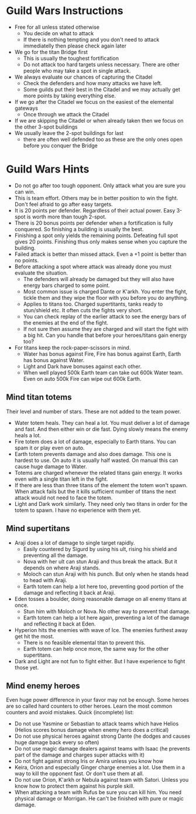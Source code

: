 # Guild Wars Instructions

- Free for all unless stated otherwise
  - You decide on what to attack
  - If there is nothing tempting and you don't need to attack immediatelly then please check again later
- We go for the titan Bridge first
  - This is usually the toughest fortification
  - Do not attack too hard targets unless necessary. There are other people who may take a spot in single attack.
- We always evaluate our chances of capturing the Citadel
  - Check the defenders and how many attacks we have left.
  - Some guilds put their best in the Citadel and we may actually get more points by taking everything else.
- If we go after the Citadel we focus on the easiest of the elemental gateways
  - Once through we attack the Citadel
- If we are skipping the Citadel or when already taken then we focus on the other 3-spot buildings
- We usually leave the 2-spot buildings for last
  - there are often well defended too as these are the only ones open before you conquer the Bridge

# Guild Wars Hints

- Do not go after too tough opponent. Only attack what you are sure you can win.
- This is team effort. Others may be in better position to win the fight. Don't feel afraid to go after easy targets.
- It is 20 points per defender. Regardless of their actual power. Easy 3-spot is worth more than tough 2-spot.
- There is 20 bonus points per defender when a fortification is fully conquered. So finishing a building is usually the best.
- Finishing a spot only yields the remaining points. Defeating full spot gives 20 points. Finishing thus only makes sense when you capture the building.
- Failed attack is better than missed attack. Even a +1 point is better than no points.
- Before attacking a spot where attack was already done you must evaluate the situation.
  - The defenders will already be damaged but they will also have energy bars charged to some point.
  - Most common issue is charged Dante or K'arkh. You enter the fight, tickle them and they wipe the floor with you before you do anything.
  - Applies to titans too. Charged supertitants, tanks ready to stun/shield etc. It often cuts the fights very short.
  - You can check replay of the earlier attack to see the energy bars of the enemies at the end of the fight.
  - If not sure then assume they are charged and will start the fight with a big hit. Can you handle that before your heroes/titans gain energy too?
- For titans keep the rock-paper-scissors in mind.
  - Water has bonus against Fire, Fire has bonus against Earth, Earth has bonus against Water.
  - Light and Dark have bonuses against each other.
  - When well played 500k Earth team can take out 600k Water team. Even on auto 500k Fire can wipe out 600k Earth.

## Mind titan totems
Their level and number of stars. These are not added to the team power.
- Water totem heals. They can heal a lot. You must deliver a lot of damage and fast. And then either win or die fast. Dying slowly means the enemy heals a lot.
- Fire totem does a lot of damage, especially to Earth titans. You can spam it or play even on auto.
- Earth totem prevents damage and also does damage. This one is hardest to use. On auto it is usually half wasted. On manual this can cause huge damage to Water.
- Totems are charged whenever the related titans gain energy. It works even with a single titan left in the fight.
- If there are less than three titans of the element the totem won't spawn. When attack fails but the it kills sufficient number of titans the next attack would not need to face the totem.
- Light and Dark work similarly. They need only two titans in order for the totem to spawn. I have no experience with them yet.

## Mind supertitans
- Araji does a lot of damage to single target rapidly.
  - Easily countered by Sigurd by using his ult, rising his shield and preventing all the damage.
  - Nova with her ult can stun Araji and thus break the attack. But it depends on where Araji stands.
  - Moloch can stun Araji with his punch. But only when he stands head to head with Araji.
  - Earth totem can help a lot here too, preventing good portion of the damage and reflecting it back at Araji.
- Eden tosses a boulder, doing reasonable damage on all enemy titans at once.
  - Stun him with Moloch or Nova. No other way to prevent that damage.
  - Earth totem can help a lot here again, preventing a lot of the damage and reflecting it back at Eden.
- Hyperion hits the enemies with wave of Ice. The enemies furthest away get hit the most.
  - There is no feasible elemental titan to prevent this.
  - Earth totem can help once more, the same way for the other supertitans.
- Dark and Light are not fun to fight either. But I have experience to fight those yet.

## Mind enemy heroes
Even huge power difference in your favor may not be enough. Some heroes are so called hard counters to other heroes. Learn the most common counters and avoid mistakes. Quick (incomplete) list:
- Do not use Yasmine or Sebastian to attack teams which have Helios (Helios scores bonus damage when enemy hero does a critical)
- Do not use physical heroes against strong Dante (he dodges and causes huge damage back every so often)
- Do not use magic damage dealers against teams with Isaac (he prevents part of the damage and charges super attacks with it)
- Do not fight against strong Iris or Amira unless you know how
- Keira, Orion and especially Ginger charge enemies a lot. Use them in a way to kill the opponent fast. Or don't use them at all.
- Do not use Orion, K'arkh or Nebula against team with Satori. Unless you know how to protect them against his purple skill.
- When attacking a team with Rufus be sure you can kill him. You need physical damage or Morrigan. He can't be finished with pure or magic damage.

